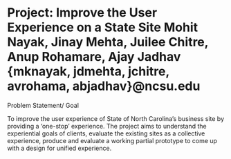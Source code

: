 Project: Improve the User Experience on a State Site
Mohit Nayak, Jinay Mehta, Juilee Chitre, Anup Rohamare, Ajay Jadhav 
{mknayak, jdmehta, jchitre, avrohama, abjadhav}@ncsu.edu
===========
Problem Statement/ Goal

To improve the user experience of State of North Carolina’s business site by providing a ‘one-stop’ experience. The project aims to understand the experiential goals of clients, evaluate the existing sites as a collective experience, produce and evaluate a working partial prototype to come up with a design for unified experience.